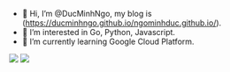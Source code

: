 - 👋 Hi, I’m @DucMinhNgo, my blog is (https://ducminhngo.github.io/ngominhduc.github.io/).
- 👀 I’m interested in Go, Python, Javascript.
- 🌱 I’m currently learning Google Cloud Platform.


![](http://github-profile-summary-cards.vercel.app/api/cards/stats?username=DucMinhNgo&theme=default) 
![](http://github-profile-summary-cards.vercel.app/api/cards/repos-per-language?username=DucMinhNgo&theme=default)
